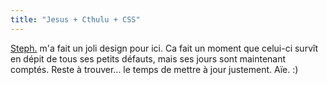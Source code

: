 ```yaml
---
title: "Jesus + Cthulu + CSS"
---
```


[Steph.](http://azi.tfekoi.org) m'a fait un joli design pour ici. Ca fait un
moment que celui-ci survît en dépit de tous ses petits défauts, mais ses jours
sont maintenant comptés. Reste à trouver... le temps de mettre à jour
justement. Aïe. :)

